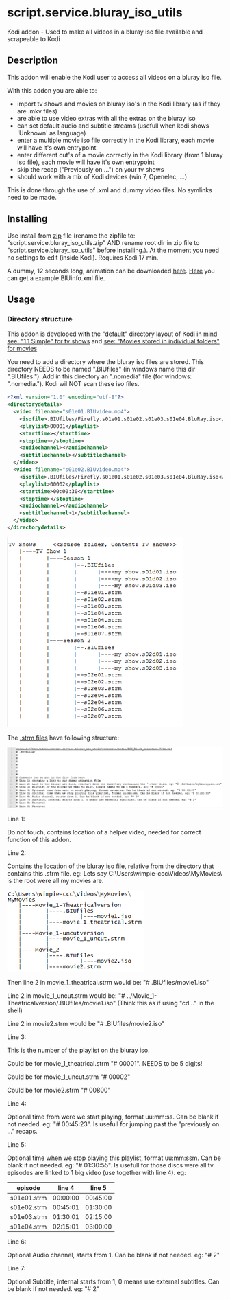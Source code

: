 # script.service.bluray_iso_utils
Kodi addon - Used to make all videos in a bluray iso file available and scrapeable to Kodi

## Description
This addon will enable the Kodi user to access all videos on a bluray iso file.

With this addon you are able to:
- import tv shows and movies on bluray iso's in the Kodi library (as if they are .mkv files)
- are able to use video extras with all the extras on the bluray iso
- can set default audio and subtitle streams (usefull when kodi shows 'Unknown' as language)
- enter a multiple movie iso file correctly in the Kodi library, each movie will have it's own entrypoint
- enter different cut's of a movie correctly in the Kodi library (from 1 bluray iso file), each movie will have it's own entrypoint
- skip the recap ("Previously on ...") on your tv shows
- should work with a mix of Kodi devices (win 7, Openelec, ...)

This is done through the use of .xml and dummy video files. No symlinks need to be made. 

## Installing
Use install from [zip](https://github.com/Wimpie-ccc/script.service.bluray_iso_utils/archive/master.zip) file (rename the zipfile to: "script.service.bluray_iso_utils.zip" AND rename root dir in zip file to "script.service.bluray_iso_utils" before installing.). At the moment you need no settings to edit (inside Kodi). Requires Kodi 17 min. 

A dummy, 12 seconds long, animation can be downloaded [here](https://github.com/Wimpie-ccc/helperfiles/blob/master/BIU_Black_Animation.720p.mp4?raw=true).
[Here](https://github.com/Wimpie-ccc/helperfiles/blob/master/master/BIUinfo.xml?raw=true) you can get a example BIUinfo.xml file.

## Usage
### Directory structure
This addon is developed with the "default" directory layout of Kodi in mind  [see: "1.1 Simple" for tv shows](http://kodi.wiki/view/Naming_video_files/TV_shows) and [see: "Movies stored in individual folders" for movies](http://kodi.wiki/view/Naming_video_files/Movies)

You need to add a directory where the bluray iso files are stored. This directory NEEDS to be named ".BIUfiles" (in windows name this dir ".BIUfiles."). Add in this directory an ".nomedia" file (for windows: ".nomedia."). Kodi wil NOT scan these iso files. 




```xml
<?xml version="1.0" encoding="utf-8"?>
<directorydetails>
  <video filename="s01e01.BIUvideo.mp4">
    <isofile>.BIUfiles/Firefly.s01e01.s01e02.s01e03.s01e04.BluRay.iso</isofile>
    <playlist>00001</playlist>
    <starttime></starttime>
    <stoptime></stoptime>
    <audiochannel></audiochannel>
    <subtitlechannel></subtitlechannel>
  </video>
  <video filename="s01e02.BIUvideo.mp4">
    <isofile>.BIUfiles/Firefly.s01e01.s01e02.s01e03.s01e04.BluRay.iso</isofile>
    <playlist>00002</playlist>
    <starttime>00:00:30</starttime>
    <stoptime></stoptime>
    <audiochannel></audiochannel>
    <subtitlechannel>1</subtitlechannel>
  </video>
</directorydetails>
```


![alt text](https://raw.githubusercontent.com/Wimpie-ccc/helperfiles/master/TV-file-structure.png)

The [.strm files](https://github.com/Wimpie-ccc/helperfiles/blob/master/s01e01.strm) have following structure:

![alt text](https://github.com/Wimpie-ccc/helperfiles/blob/master/example.strm-file.png)

Line 1:

Do not touch, contains location of a helper video, needed for correct function of this addon.

Line 2:

Contains the location of the bluray iso file, relative from the directory that contains this .strm file. eg: Lets say C:\Users\wimpie-ccc\Videos\MyMovies\ is the root were all my movies are.

![alt text](https://github.com/Wimpie-ccc/helperfiles/blob/master/movie-file-structure.png)

Then line 2 in movie_1_theatrical.strm would be: "# .BIUfiles/movie1.iso"

Line 2 in movie_1_uncut.strm would be: "# ../Movie_1-Theatricalversion/.BIUfiles/movie1.iso" (Think this as if using "cd .." in the shell)

Line 2 in movie2.strm would be "# .BIUfiles/movie2.iso"

Line 3:

This is the number of the playlist on the bluray iso.

Could be for movie_1_theatrical.strm "# 00001". NEEDS to be 5 digits!

Could be for movie_1_uncut.strm "# 00002"

Could be for movie2.strm "# 00800"

Line 4:

Optional time from were we start playing, format uu:mm:ss. Can be blank if not needed. eg: "# 00:45:23". Is usefull for jumping past the "previously on ..." recaps.

Line 5:

Optional time when we stop playing this playlist, format uu:mm:ssm. Can be blank if not needed. eg: "# 01:30:55". Is usefull for those discs were all tv episodes are linked to 1 big video (use together with line 4). eg:

| episode | line 4 | line 5 |
|-----|--------|--------|
s01e01.strm | 00:00:00 | 00:45:00 |
s01e02.strm | 00:45:01 | 01:30:00|
s01e03.strm | 01:30:01 | 02:15:00|
s01e04.strm | 02:15:01 | 03:00:00 |

Line 6:

Optional Audio channel, starts from 1. Can be blank if not needed. eg: "# 2"

Line 7:

Optional Subtitle, internal starts from 1, 0 means use external subtitles. Can be blank if not needed. eg: "# 2"


